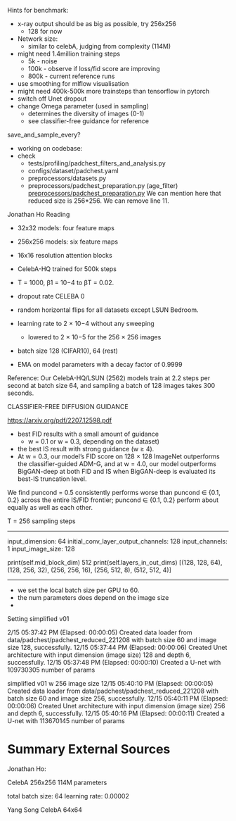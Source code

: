 Hints for benchmark:
- x-ray output should be as big as possible, try 256x256
	- 128 for now
- Network size:
	- similar to celebA, judging from complexity (114M)
- might need 1.4million training steps
	- 5k - noise
	- 100k - observe if loss/fid score are improving
	- 800k - current reference runs
- use smoothing for mlflow visualisation
- might need 400k-500k more trainsteps than tensorflow in pytorch
- switch off Unet dropout
- change Omega parameter (used in sampling)
	- determines the diversity of images (0-1)
	- see classifier-free guidance for reference




save_and_sample_every?


- working on codebase:
- check 
	- tests/profiling/padchest_filters_and_analysis.py
	- configs/dataset/padchest.yaml
	- preprocessors/datasets.py
	- preprocessors/padchest_preparation.py (age_filter)
[preprocessors/padchest_preparation.py](https://github.com/1QB-Information-Technologies/Diffusion-models/pull/618/files/f15e39b857459bf0b4a1bdba40f7a96c44b9d945#diff-c5427a6920793ec2a6438735cbac8b19b0ac2d27c4fad0319b29ae7b396b390a "preprocessors/padchest_preparation.py")
We can mention here that reduced size is 256*256.
We can remove line 11.




Jonathan Ho Reading

- 32x32 models: four feature maps
- 256x256 models: six feature maps
- 16x16 resolution attention blocks
- CelebA-HQ trained for 500k steps

- T = 1000, β1 = 10−4 to βT = 0.02.
- dropout rate CELEBA 0
- random horizontal flips for all datasets except LSUN Bedroom.
- learning rate to 2 × 10−4 without any sweeping
	- lowered to 2 × 10−5 for the 256 × 256 images

- batch size 128 (CIFAR10), 64 (rest) 
- EMA on model parameters with a decay factor of 0.9999

Reference:
Our CelebA-HQ/LSUN (2562) models train at 2.2 steps per second at batch size 64, and sampling a batch of 128 images takes 300 seconds.

CLASSIFIER-FREE DIFFUSION GUIDANCE

https://arxiv.org/pdf/2207.12598.pdf
- best FID results with a small amount of guidance 
	- w = 0.1 or w = 0.3, depending on the dataset)
- the best IS result with strong guidance (w ≥ 4). 
- At w = 0.3, our model’s FID score on 128 × 128 ImageNet outperforms the classifier-guided ADM-G, and at w = 4.0, our model outperforms BigGAN-deep at both FID and IS when BigGAN-deep is evaluated its best-IS truncation level.

We find puncond = 0.5 consistently performs worse than puncond ∈ {0.1, 0.2} across the entire IS/FID frontier; puncond ∈ {0.1, 0.2} perform about equally as well as each other.

T = 256 sampling steps


------------------------

input_dimension: 64
initial_conv_layer_output_channels: 128
input_channels: 1
input_image_size: 128

print(self.mid_block_dim)
512
print(self.layers_in_out_dims)
[(128, 128, 64), (128, 256, 32), (256, 256, 16), (256, 512, 8), (512, 512, 4)]


-------------------
- we set the local batch size per GPU to 60.
- the num parameters does depend on the image size
- 


Setting simplified v01

2/15 05:37:42 PM (Elapsed: 00:00:05) Created data loader from data/padchest/padchest_reduced_221208 with batch size 60 and image size 128, successfully.
12/15 05:37:44 PM (Elapsed: 00:00:06) Created Unet architecture with input dimension (image size) 128 and depth 6, successfully.
12/15 05:37:48 PM (Elapsed: 00:00:10) Created a U-net with 109730305 number of params

simplified v01 w 256 image size
12/15 05:40:10 PM (Elapsed: 00:00:05) Created data loader from data/padchest/padchest_reduced_221208 with batch size 60 and image size 256, successfully.
12/15 05:40:11 PM (Elapsed: 00:00:06) Created Unet architecture with input dimension (image size) 256 and depth 6, successfully.
12/15 05:40:16 PM (Elapsed: 00:00:11) Created a U-net with 113670145 number of params


# Summary External Sources

Jonathan Ho:

CelebA 256x256
114M parameters

total batch size: 64 
learning rate: 0.00002


Yang Song
CelebA 64x64
